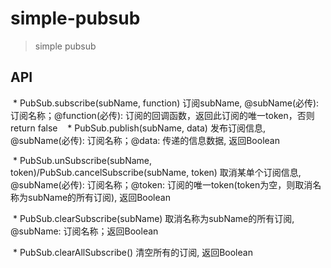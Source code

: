 # simple-pubsub

  > simple pubsub

## API
  
  * PubSub.subscribe(subName, function) 订阅subName, @subName(必传): 订阅名称；@function(必传): 订阅的回调函数，返回此订阅的唯一token，否则return false
  
  * PubSub.publish(subName, data) 发布订阅信息, @subName(必传): 订阅名称；@data: 传递的信息数据, 返回Boolean
  
  * PubSub.unSubscribe(subName, token)/PubSub.cancelSubscribe(subName, token)  取消某单个订阅信息, @subName(必传): 订阅名称；@token: 订阅的唯一token(token为空，则取消名称为subName的所有订阅), 返回Boolean
  
  * PubSub.clearSubscribe(subName) 取消名称为subName的所有订阅, @subName: 订阅名称；返回Boolean
  
  * PubSub.clearAllSubscribe() 清空所有的订阅, 返回Boolean
